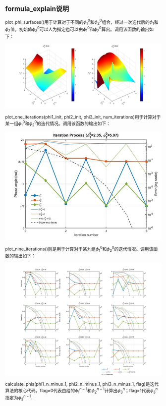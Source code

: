 ## formula_explain说明
plot_phi_surfaces()用于计算对于不同的$\phi_1^0$和$\phi_2^0$组合，经过一次迭代后的$\phi_1$和$\phi_2$值。初始值$\phi_3^0$可以人为指定也可以由$\phi_1^0$和$\phi_2^0$算出。调用该函数的输出如下：

![alt text](surface.jpg)

plot_one_iterations(phi1_init, phi2_init, phi3_init, num_iterations)用于计算对于某一组$\phi_1^0$和$\phi_2^0$的迭代情况。调用该函数的输出如下：

![alt text](<without add pi.jpg>)

plot_nine_iterations()则是用于计算对于某九组$\phi_1^0$和$\phi_2^0$的迭代情况。调用该函数的输出如下：

![alt text](<nine plot.jpg>)

calculate_phis(phi1_n_minus_1, phi2_n_minus_1, phi3_n_minus_1, flag)是迭代算法的核心代码。flag=0代表由给的$\phi_1^{n-1}$和$\phi_2^{n-1}$计算出$\phi_3^{n}$；flag=1代表$\phi_3^{n}$指定为$\phi_3^{n-1}$.